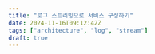 ```yaml
---
title: "로그 스트리밍으로 서비스 구성하기"
date: 2024-11-16T09:12:42Z
tags: ["architecture", "log", "stream"]
draft: true
---
```


